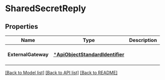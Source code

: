# SharedSecretReply

## Properties
Name | Type | Description | Notes
------------ | ------------- | ------------- | -------------
**ExternalGateway** | [***ApiObjectStandardIdentifier**](ApiObjectStandardIdentifier.md) |  | [optional] [default to null]

[[Back to Model list]](../README.md#documentation-for-models) [[Back to API list]](../README.md#documentation-for-api-endpoints) [[Back to README]](../README.md)


